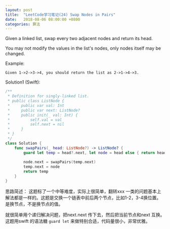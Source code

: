```yaml
---
layout: post
title:  "LeetCode学习笔记(24) Swap Nodes in Pairs"
date:   2018-08-06 08:00:00 +0800
categories: 算法
---
```


Given a linked list, swap every two adjacent nodes and return its head.

You may not modify the values in the list's nodes, only nodes itself may be changed.


Example:

```
Given 1->2->3->4, you should return the list as 2->1->4->3.
```

Solution1 (Swift):

```swift
/**
 * Definition for singly-linked list.
 * public class ListNode {
 *     public var val: Int
 *     public var next: ListNode?
 *     public init(_ val: Int) {
 *         self.val = val
 *         self.next = nil
 *     }
 * }
 */
class Solution {
    func swapPairs(_ head: ListNode?) -> ListNode? {
        guard let temp = head?.next, let node = head else { return head }
        
        node.next = swapPairs(temp.next)
        temp.next = node
        return temp
    }
}
```

思路简述：
这题标了一个中等难度，实际上很简单，翻转xxx 一类的问题基本上解法都是一样的。这题是交换一个链表中前后两个节点，比如1-2，3-4换位置。是换节点，不是换节点的值。

就很简单用个递归解决问题，把next.next 传下去，然后把当前节点和next 互换。这题用swift 的语法糖 `guard let` 来做特别合适，代码量很小，非常优雅。

